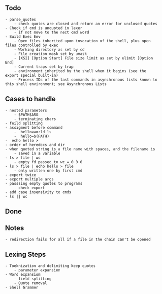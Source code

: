 ## Todo
	- parse_quotes 
    	- check quotes are closed and return an error for unclosed quotes
  	- Check if cmd is unquoted in lexer
    	- if not move to the nect cmd word
  	- Build Exec Env
    	- Open files inherited upon invocation of the shell, plus open files controlled by exec
    	- Working directory as set by cd
    	- File creation mask set by umask
    	- [XSI] [Option Start] File size limit as set by ulimit [Option End]
    	- Current traps set by trap
    	- environment inherited by the shell when it begins (see the export special built-in)
    	- Process IDs of the last commands in asynchronous lists known to this shell environment; see Asynchronous Lists
  
## Cases to handle
	- nested parameters
    	- $PATH$ARG
    	- terminating chars
  	- feild splitting
  	- assigment before command
    	-  hello=world ls
    	-  hello=$(PATH)
 	-  echo hello >
 	- order of heredocs and dir
 	- when quoted string is a file name with spaces, and the filename is
     	- saved in a variable
   	- ls > file | wc 
     	- empty fd passed to wc = 0 0 0 
   	- ls > file | echo hello > file
     	- only written one by first cmd
   	- export twice
   	- export multiple args
   	- passsing empty quotes to programs
     	- check export
   	- add case insensivity to cmds
   	- ls || wc
## Done


## Notes
	- redirection fails for all if a file in the chain can't be opened


## Lexing Steps
	- Toeknization and delimiting keep quotes
    	- parameter expansion
	- Word expansiom
    	- field splitting
    	- Quote removal
	- Shell Grammer

